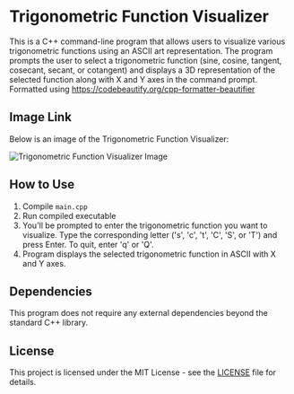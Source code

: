 # Trigonometric Function Visualizer

This is a C++ command-line program that allows users to visualize various trigonometric functions using an ASCII art representation. The program prompts the user to select a trigonometric function (sine, cosine, tangent, cosecant, secant, or cotangent) and displays a 3D representation of the selected function along with X and Y axes in the command prompt.
Formatted using https://codebeautify.org/cpp-formatter-beautifier

## Image Link

Below is an image of the Trigonometric Function Visualizer:

![Trigonometric Function Visualizer Image]([https://example.com/trigonometric_visualizer_image.png](https://upload.wikimedia.org/wikipedia/commons/2/27/Trigonometric_functions_derivation_animation.svg))

## How to Use

1. Compile `main.cpp` 
2. Run compiled executable
3. You'll be prompted to enter the trigonometric function you want to visualize. Type the corresponding letter ('s', 'c', 't', 'C', 'S', or 'T') and press Enter. To quit, enter 'q' or 'Q'.
4. Program displays the selected trigonometric function in ASCII  with X and Y axes.

## Dependencies

This program does not require any external dependencies beyond the standard C++ library.

## License

This project is licensed under the MIT License - see the [LICENSE](LICENSE) file for details.
